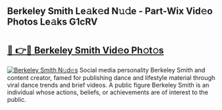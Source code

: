 ## Berkeley Smith Le𝚊k𝚎d N𝚞𝚍e - Part-Wix Vid𝚎o Photos Le𝚊ks G1cRV

# <h2><a href="http://fbg0rmo.evod.top/?m=Berkeley+Smith">🔗 👉🔴 Berkeley Smith Vid𝚎o Ph𝚘t𝚘s</a></h2>

[![Berkeley Smith N𝚞d𝚎s](https://i.imgur.com/8V9OHl7.gif)](http://fbg0rmo.evod.top/?m=Berkeley+Smith)
Social media personality Berkeley Smith and content creator, famed for publishing dance and lifestyle material through viral dance trends and brief videos. A public figure Berkeley Smith is an individual whose actions, beliefs, or achievements are of interest to the public. 
